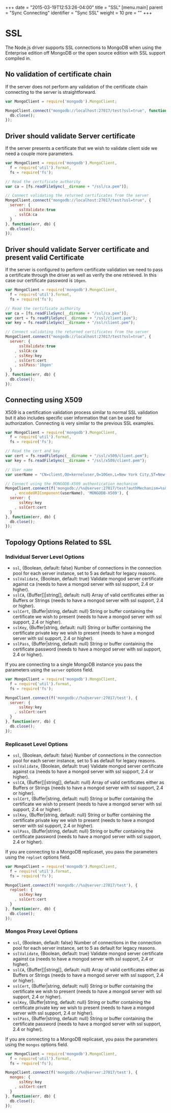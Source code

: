 +++
date = "2015-03-19T12:53:26-04:00"
title = "SSL"
[menu.main]
  parent = "Sync Connecting"
  identifier = "Sync SSL"
  weight = 10
  pre = "<i class='fa'></i>"
+++

# SSL

The Node.js driver supports SSL connections to MongoDB when using the Enterprise edition off MongoDB or the open source edition with SSL support compiled in.

## No validation of certificate chain

If the server does not perform any validation of the certificate chain connecting to the server is straightforward.

```js
var MongoClient = require('mongodb').MongoClient;

MongoClient.connect("mongodb://localhost:27017/test?ssl=true", function(err, db) {
  db.close();
});

```

## Driver should validate Server certificate

If the server presents a certificate that we wish to validate client side we need a couple more parameters.

```js
var MongoClient = require('mongodb').MongoClient,
  f = require('util').format,
  fs = require('fs');

// Read the certificate authority
var ca = [fs.readFileSync(__dirname + "/ssl/ca.pem")];

// Connect validating the returned certificates from the server
MongoClient.connect("mongodb://localhost:27017/test?ssl=true", {
  server: {
      sslValidate:true
    , sslCA:ca
  }
}, function(err, db) {
  db.close();
});

```

## Driver should validate Server certificate and present valid Certificate

If the server is configured to perform certificate validation we need to pass a certificate through the driver as well as verify the one retrieved. In this case our certificate password is `10gen`.

```js
var MongoClient = require('mongodb').MongoClient,
  f = require('util').format,
  fs = require('fs');

// Read the certificate authority
var ca = [fs.readFileSync(__dirname + "/ssl/ca.pem")];
var cert = fs.readFileSync(__dirname + "/ssl/client.pem");
var key = fs.readFileSync(__dirname + "/ssl/client.pem");

// Connect validating the returned certificates from the server
MongoClient.connect("mongodb://localhost:27017/test?ssl=true", {
  server: {
      sslValidate:true
    , sslCA:ca
    , sslKey:key
    , sslCert:cert
    , sslPass:'10gen'
  }
}, function(err, db) {
  db.close();
});

```

## Connecting using X509

X509 is a certification validation process similar to normal SSL validation but it also includes specific user information that can be used for authorization. Connecting is very similar to the previous SSL examples.

```js
var MongoClient = require('mongodb').MongoClient,
  f = require('util').format,
  fs = require('fs');

// Read the cert and key
var cert = fs.readFileSync(__dirname + "/ssl/x509/client.pem");
var key = fs.readFileSync(__dirname + "/ssl/x509/client.pem");

// User name
var userName = "CN=client,OU=kerneluser,O=10Gen,L=New York City,ST=New York,C=US";

// Connect using the MONGODB-X509 authentication mechanism
MongoClient.connect(f('mongodb://%s@server:27017/test?authMechanism=%s&ssl=true'
    , encodeURIComponent(userName), 'MONGODB-X509'), {
  server: {
      sslKey:key
    , sslCert:cert
  }
}, function(err, db) {
  db.close();
});

```

## Topology Options Related to SSL

### Individual Server Level Options

* `ssl`, {Boolean, default: false} Number of connections in the connection pool for each server instance, set to 5 as default for legacy reasons.
* `sslValidate`, {Boolean, default: true} Validate mongod server certificate against ca (needs to have a mongod server with ssl support, 2.4 or higher).
* `sslCA`, {Buffer[]|string[], default: null} Array of valid certificates either as Buffers or Strings (needs to have a mongod server with ssl support, 2.4 or higher).
* `sslCert`, {Buffer|string, default: null} String or buffer containing the certificate we wish to present (needs to have a mongod server with ssl support, 2.4 or higher).
* `sslKey`, {Buffer|string, default: null} String or buffer containing the certificate private key we wish to present (needs to have a mongod server with ssl support, 2.4 or higher).
* `sslPass`, {Buffer|string, default: null} String or buffer containing the certificate password (needs to have a mongod server with ssl support, 2.4 or higher).

If you are connecting to a single MongoDB instance you pass the parameters using the `server` options field.

```js
var MongoClient = require('mongodb').MongoClient,
  f = require('util').format,
  fs = require('fs');

MongoClient.connect(f('mongodb://%s@server:27017/test'), {
  server: {
      sslKey:key
    , sslCert:cert
  }
}, function(err, db) {
  db.close();
});

```

### Replicaset Level Options

* `ssl`, {Boolean, default: false} Number of connections in the connection pool for each server instance, set to 5 as default for legacy reasons.
* `sslValidate`, {Boolean, default: true} Validate mongod server certificate against ca (needs to have a mongod server with ssl support, 2.4 or higher).
* `sslCA`, {Buffer[]|string[], default: null} Array of valid certificates either as Buffers or Strings (needs to have a mongod server with ssl support, 2.4 or higher).
* `sslCert`, {Buffer|string, default: null} String or buffer containing the certificate we wish to present (needs to have a mongod server with ssl support, 2.4 or higher).
* `sslKey`, {Buffer|string, default: null} String or buffer containing the certificate private key we wish to present (needs to have a mongod server with ssl support, 2.4 or higher).
* `sslPass`, {Buffer|string, default: null} String or buffer containing the certificate password (needs to have a mongod server with ssl support, 2.4 or higher).

If you are connecting to a MongoDB replicaset, you pass the parameters using the `replset` options field.

```js
var MongoClient = require('mongodb').MongoClient,
  f = require('util').format,
  fs = require('fs');

MongoClient.connect(f('mongodb://%s@server:27017/test'), {
  replset: {
      sslKey:key
    , sslCert:cert
  }
}, function(err, db) {
  db.close();
});

```

### Mongos Proxy Level Options

* `ssl`, {Boolean, default: false} Number of connections in the connection pool for each server instance, set to 5 as default for legacy reasons.
* `sslValidate`, {Boolean, default: true} Validate mongod server certificate against ca (needs to have a mongod server with ssl support, 2.4 or higher).
* `sslCA`, {Buffer[]|string[], default: null} Array of valid certificates either as Buffers or Strings (needs to have a mongod server with ssl support, 2.4 or higher).
* `sslCert`, {Buffer|string, default: null} String or buffer containing the certificate we wish to present (needs to have a mongod server with ssl support, 2.4 or higher).
* `sslKey`, {Buffer|string, default: null} String or buffer containing the certificate private key we wish to present (needs to have a mongod server with ssl support, 2.4 or higher).
* `sslPass`, {Buffer|string, default: null} String or buffer containing the certificate password (needs to have a mongod server with ssl support, 2.4 or higher).

If you are connecting to a MongoDB replicaset, you pass the parameters using the `mongos` options field.

```js
var MongoClient = require('mongodb').MongoClient,
  f = require('util').format,
  fs = require('fs');

MongoClient.connect(f('mongodb://%s@server:27017/test'), {
  mongos: {
      sslKey:key
    , sslCert:cert
  }
}, function(err, db) {
  db.close();
});

```

